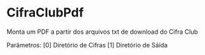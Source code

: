 CifraClubPdf
============

Monta um PDF a partir dos arquivos txt de download do Cifra Club

Parâmetros:
[0] Diretório de Cifras
[1] Diretório de Sáída